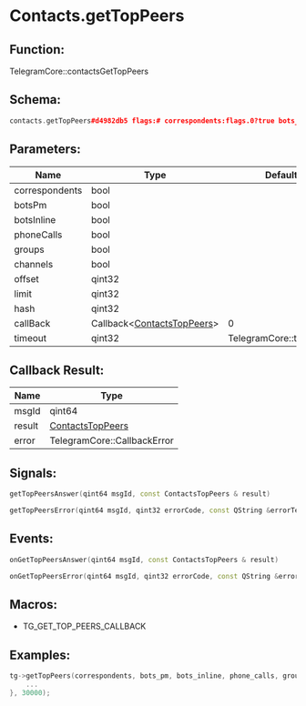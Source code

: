 # Contacts.getTopPeers

## Function:

TelegramCore::contactsGetTopPeers

## Schema:

```c++
contacts.getTopPeers#d4982db5 flags:# correspondents:flags.0?true bots_pm:flags.1?true bots_inline:flags.2?true phone_calls:flags.3?true groups:flags.10?true channels:flags.15?true offset:int limit:int hash:int = contacts.TopPeers;
```
## Parameters:

|Name|Type|Default|
|----|----|-------|
|correspondents|bool||
|botsPm|bool||
|botsInline|bool||
|phoneCalls|bool||
|groups|bool||
|channels|bool||
|offset|qint32||
|limit|qint32||
|hash|qint32||
|callBack|Callback&lt;[ContactsTopPeers](../../types/contactstoppeers.md)&gt;|0|
|timeout|qint32|TelegramCore::timeOut()|

## Callback Result:

|Name|Type|
|----|----|
|msgId|qint64|
|result|[ContactsTopPeers](../../types/contactstoppeers.md)|
|error|TelegramCore::CallbackError|

## Signals:

```c++
getTopPeersAnswer(qint64 msgId, const ContactsTopPeers & result)
```
```c++
getTopPeersError(qint64 msgId, qint32 errorCode, const QString &errorText)
```

## Events:

```c++
onGetTopPeersAnswer(qint64 msgId, const ContactsTopPeers & result)
```
```c++
onGetTopPeersError(qint64 msgId, qint32 errorCode, const QString &errorText)
```

## Macros:

* TG_GET_TOP_PEERS_CALLBACK

## Examples:

```c++
tg->getTopPeers(correspondents, bots_pm, bots_inline, phone_calls, groups, channels, offset, limit, hash, [=](TG_GET_TOP_PEERS_CALLBACK){
    ...
}, 30000);
```
